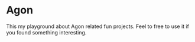 # Agon

This my playground about Agon related fun projects.
Feel to free to use it if you found something interesting.
